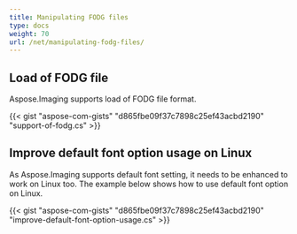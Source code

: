 ```yaml
---
title: Manipulating FODG files
type: docs
weight: 70
url: /net/manipulating-fodg-files/
---
```


## **Load of FODG file**
Aspose.Imaging supports load of FODG file format.

{{< gist "aspose-com-gists" "d865fbe09f37c7898c25ef43acbd2190" "support-of-fodg.cs" >}}

## **Improve default font option usage on Linux**
As Aspose.Imaging supports default font setting, it needs to be enhanced to work on Linux too. 
The example below shows how to use default font option on Linux.

{{< gist "aspose-com-gists" "d865fbe09f37c7898c25ef43acbd2190" "improve-default-font-option-usage.cs" >}}
